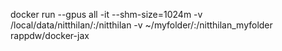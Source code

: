 docker run --gpus all -it --shm-size=1024m -v /local/data/nitthilan/:/nitthilan  -v ~/myfolder/:/nitthilan_myfolder rappdw/docker-jax